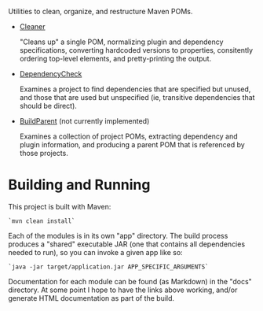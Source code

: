 Utilities to clean, organize, and restructure Maven POMs.

* [Cleaner](docs/cleaner.md)

    "Cleans up" a single POM, normalizing plugin and dependency specifications, converting hardcoded versions
    to properties, consitently ordering top-level elements, and pretty-printing the output.

* [DependencyCheck](docs/dependency.md)

    Examines a project to find dependencies that are specified but unused, and those that are used but
    unspecified (ie, transitive dependencies that should be direct).

* [BuildParent](docs/parent.md) (not currently implemented)

    Examines a collection of project POMs, extracting dependency and plugin information, and producing
    a parent POM that is referenced by those projects.


# Building and Running

This project is built with Maven:

    `mvn clean install`

Each of the modules is in its own "app" directory. The build process produces a "shared" executable JAR
(one that contains all dependencies needed to run), so you can invoke a given app like so:

    `java -jar target/application.jar APP_SPECIFIC_ARGUMENTS`

Documentation for each module can be found (as Markdown) in the "docs" directory. At some point I hope
to have the links above working, and/or generate HTML documentation as part of the build.

